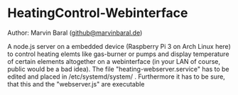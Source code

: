 # HeatingControl-Webinterface
Author: Marvin Baral (github@marvinbaral.de)

A node.js server on a embedded device (Raspberry Pi 3 on Arch Linux here) to control heating elemts like gas-burner or pumps and display temperature of certain elements altogether on a webinterface (in your LAN of course, public would be a bad idea).
The file "heating-webserver.service" has to be edited and placed in /etc/systemd/system/ . Furthermore it has to be sure, that this and the "webserver.js" are executable
